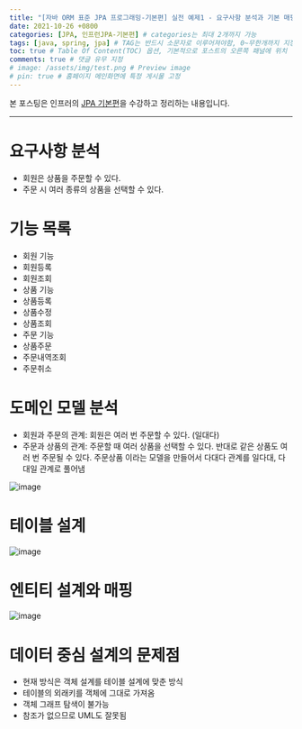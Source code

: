 ```yaml
---
title: "[자바 ORM 표준 JPA 프로그래밍-기본편] 실전 예제1 - 요구사항 분석과 기본 매핑" # post의 layout이 기본적으로 post로 설정되어있어서 Front Matter에 따로 layout변수를 만들어 주지 않아도 됨
date: 2021-10-26 +0800
categories: [JPA, 인프런JPA-기본편] # categories는 최대 2개까지 가능
tags: [java, spring, jpa] # TAG는 반드시 소문자로 이루어져야함, 0~무한개까지 지정 가능
toc: true # Table Of Content(TOC) 옵션, 기본적으로 포스트의 오른쪽 패널에 위치
comments: true # 댓글 유무 지정
# image: /assets/img/test.png # Preview image
# pin: true # 홈페이지 메인화면에 특정 게시물 고정
---
```


본 포스팅은 인프러의 [JPA 기본편](https://www.inflearn.com/course/ORM-JPA-Basic#)을 수강하고 정리하는 내용입니다.

<hr>

# 요구사항 분석
- 회원은 상품을 주문할 수 있다.
- 주문 시 여러 종류의 상품을 선택할 수 있다.

# 기능 목록
- 회원 기능
- 회원등록
- 회원조회
- 상품 기능
- 상품등록
- 상품수정
- 상품조회
- 주문 기능
- 상품주문
- 주문내역조회
- 주문취소

# 도메인 모델 분석
- 회원과 주문의 관계: 회원은 여러 번 주문할 수 있다. (일대다)
- 주문과 상품의 관계: 주문할 때 여러 상품을 선택할 수 있다. 반대로 같은 상품도 여러 번 주문될 수 있다. 주문상품 이라는 모델을 만들어서 다대다 관계를 일다대, 다대일 관계로 풀어냄

![image](https://user-images.githubusercontent.com/44339530/138792752-16999956-deed-4cc7-85a5-b9b4e143e104.png)

# 테이블 설계

![image](https://user-images.githubusercontent.com/44339530/138792762-850d8da6-58e3-4b5f-9646-ae6801ded88d.png)

# 엔티티 설계와 매핑

![image](https://user-images.githubusercontent.com/44339530/138792799-fc2d3e99-f2a5-48ad-b04c-3a1c87e2448d.png)

# 데이터 중심 설계의 문제점
- 현재 방식은 객체 설계를 테이블 설계에 맞춘 방식
- 테이블의 외래키를 객체에 그대로 가져옴
- 객체 그래프 탐색이 불가능
- 참조가 없으므로 UML도 잘못됨